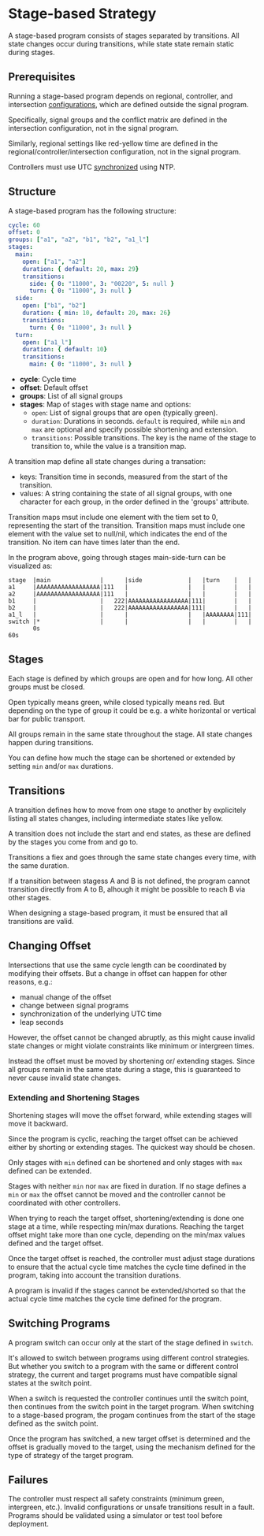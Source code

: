 # Stage-based Strategy
A stage-based program consists of stages separated by transitions. All state changes occur during transitions, while state state remain static during stages.

## Prerequisites
Running a stage-based program depends on regional, controller, and intersection [configurations](configurations.md), which are defined outside the signal program.

Specifically, signal groups and the conflict matrix are defined in the intersection configuration, not in the signal program.

Similarly, regional settings like red-yellow time are defined in the regional/controller/intersection configuration, not in the signal program.

Controllers must use UTC [synchronized](synchronization.md) using NTP.

## Structure
A stage-based program has the following structure:

```yaml
cycle: 60
offset: 0
groups: ["a1", "a2", "b1", "b2", "a1_l"]
stages:
  main:
    open: ["a1", "a2"]
    duration: { default: 20, max: 29}
    transitions:
      side: { 0: "11000", 3: "00220", 5: null }
      turn: { 0: "11000", 3: null }
  side:
    open: ["b1", "b2"]
    duration: { min: 10, default: 20, max: 26}
    transitions:
      turn: { 0: "11000", 3: null }
  turn:
    open: ["a1_l"]
    duration: { default: 10}
    transitions:
      main: { 0: "11000", 3: null }
```

- **cycle**: Cycle time
- **offset**: Default offset
- **groups**: List of all signal groups
- **stages**: Map of stages with stage name and options:
  - `open`: List of signal groups that are open (typically green).
  - `duration`: Durations in seconds. `default` is required, while `min` and `max` are optional and specify possible shortening and extension.
  - `transitions`: Possible transitions. The key is the name of the stage to transition to, while the value is a transition map.

A transition map define all state changes during a transation:
  - keys: Transition time in seconds, measured from the start of the transition.
  - values: A string containing the state of all signal groups, with one character for each group, in the order defined in the 'groups' attribute.

Transition maps msut include one element with the tiem set to 0, representing the start of the transition.
Transition maps must include one element with the value set to null/nil, which indicates the end of the transition. No  item can have times later than the end.

In the program above, going through stages main-side-turn can be visualized as:

```
stage  |main              |      |side             |   |turn    |   |
a1     |AAAAAAAAAAAAAAAAAA|111   |                 |   |        |   |
a2     |AAAAAAAAAAAAAAAAAA|111   |                 |   |        |   |
b1     |                  |   222|AAAAAAAAAAAAAAAAA|111|        |   |
b2     |                  |   222|AAAAAAAAAAAAAAAAA|111|        |   |
a1_l   |                  |      |                 |   |AAAAAAAA|111|
switch |*                 |      |                 |   |        |   |
       0s                                                           60s
```

## Stages
Each stage is defined by which groups are open and for how long. All other groups must be closed.

Open typically means green, while closed typically means red. But depending on the type of group it could be e.g. a white horizontal or vertical bar for public transport.

All groups remain in the same state throughout the stage. All state changes happen during transitions.

You can define how much the stage can be shortened or extended by setting `min` and/or `max` durations.

## Transitions
A transition defines how to move from one stage to another by explicitely listing all states changes, including intermediate states like yellow.

A transition does not include the start and end states, as these are defined by the stages you come from and go to.

Transitions a fiex and goes through the same state changes every time, with the same duration.

If a transition between stagess A and B is not defined, the program cannot transition directly from A to B, alhough it might be possible to reach B via other stages.

When designing a stage-based program, it must be ensured that all transitions are valid.

## Changing Offset
Intersections that use the same cycle length can be coordinated by modifying their offsets. But a change in offset can happen for other reasons, e.g.:

- manual change of the offset
- change between signal programs
- synchronization of the underlying UTC time
- leap seconds

However, the offset cannot be changed abruptly, as this might cause invalid state changes or might violate constraints like minimum or intergreen times.

Instead the offset must be moved by shortening or/ extending stages. Since all groups remain in the same state during a stage, this is guaranteed to never cause invalid state changes.

### Extending and Shortening Stages
Shortening stages will move the offset forward, while extending stages will move it backward.

Since the program is cyclic, reaching the target offset can be achieved either by shorting or extending stages. The quickest way should be chosen.

Only stages with `min` defined can be shortened and only stages with `max` defined can be extended.

Stages with neither `min` nor `max` are fixed in duration. If no stage defines a `min` or `max` the offset cannot be moved and the controller cannot be coordinated with other controllers.

When trying to reach the target offset, shortening/extending is done one stage at a time, while respecting min/max durations. Reaching the target offset might take more than one cycle, depending on the min/max values defined and the target offset.

Once the target offset is reached, the controller must adjust stage durations to ensure that the actual cycle time matches the cycle time defined in the program, taking into account the transition durations.

A program is invalid if the stages cannot be extended/shorted so that the actual cycle time matches the cycle time defined for the program.

## Switching Programs
A program switch can occur only at the start of the stage defined in `switch`.

It's allowed to switch between programs using different control strategies. But whether you switch to a program with the same or different control strategy, the current and target programs must have compatible signal states at the switch point.

When a switch is requested the controller continues until the switch point, then continues from the switch point in the target program. When switching to a stage-based program, the progam continues from the start of the stage defined as the switch point.

Once the program has switched, a new target offset is determined and the offset is gradually moved to the target, using the mechanism defined for the type of strategy of the target program.

## Failures
The controller must respect all safety constraints (minimum green, intergreen, etc.). Invalid configurations or unsafe transitions result in a fault.
Programs should be validated using a simulator or test tool before deployment.

